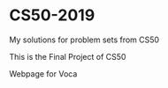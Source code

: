 # CS50-2019
My solutions for problem sets from CS50 

This is the Final Project of CS50 

Webpage for Voca
